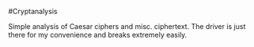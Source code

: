 #Cryptanalysis

Simple analysis of Caesar ciphers and misc. ciphertext. The driver is just there for my convenience
and breaks extremely easily.
